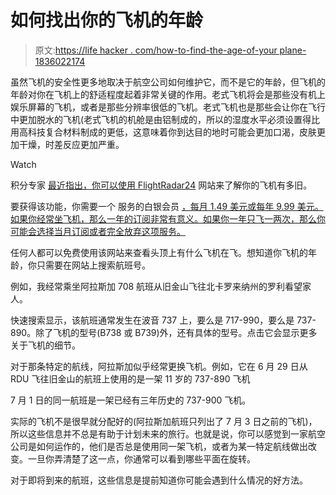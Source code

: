 # 如何找出你的飞机的年龄

> 原文:[https://life hacker . com/how-to-find-the-age-of-your plane-1836022174](https://lifehacker.com/how-to-find-out-the-age-of-your-plane-1836022174)

虽然飞机的安全性更多地取决于航空公司如何维护它，而不是它的年龄，但飞机的年龄对你在飞机上的舒适程度起着非常关键的作用。老式飞机将会是那些没有机上娱乐屏幕的飞机，或者是那些分辨率很低的飞机。老式飞机也是那些会让你在飞行中更加脱水的飞机(老式飞机的机舱是由铝制成的，所以的湿度水平必须设置得比用高科技复合材料制成的更低，这意味着你到达目的地时可能会更加口渴，皮肤更加干燥，时差反应更加严重。

Watch

积分专家 [最近指出，你可以使用 FlightRadar24](https://thepointsguy.com/guide/how-to-find-out-the-age-of-your-plane/) 网站来了解你的飞机有多旧。

要获得该功能，你需要一个 服务的白银会员 [，每月 1.49 美元或每年 9.99 美元。如果你经常坐飞机，那么一年的订阅非常有意义。如果你一年只飞一两次，那么你可能会选择当月订阅或者完全放弃这项服务。](https://www.flightradar24.com/) 

任何人都可以免费使用该网站来查看头顶上有什么飞机在飞。想知道你飞机的年龄，你只需要在网站上搜索航班号。

例如，我经常乘坐阿拉斯加 708 航班从旧金山飞往北卡罗来纳州的罗利看望家人。

快速搜索显示，该航班通常发生在波音 737 上，要么是 717-990，要么是 737-890。除了飞机的型号(B738 或 B739)外，还有具体的型号。点击它会显示更多关于飞机的细节。

对于那条特定的航线，阿拉斯加似乎经常更换飞机。例如，它在 6 月 29 日从 RDU 飞往旧金山的航班上使用的是一架 11 岁的 737-890 飞机

7 月 1 日的同一航班是一架已经有三年历史的 737-900 飞机。

实际的飞机不是很早就分配好的(阿拉斯加航班只列出了 7 月 3 日之前的飞机)，所以这些信息并不总是有助于计划未来的旅行。也就是说，你可以感觉到一家航空公司是如何运作的，他们是否总是使用同一架飞机，或者为某一特定航线做出改变。一旦你弄清楚了这一点，你通常可以看到哪些平面在旋转。

对于即将到来的航班，这些信息是提前知道你可能会遇到什么情况的好方法。